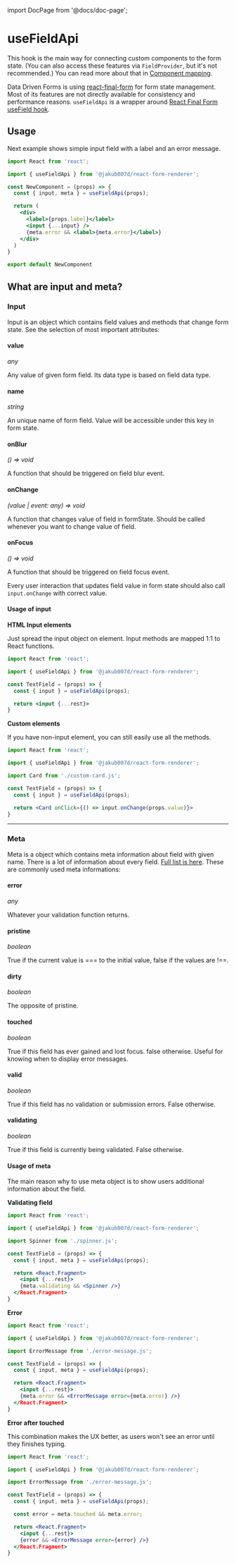 import DocPage from '@docs/doc-page';

<DocPage>

# useFieldApi

This hook is the main way for connecting custom components to the form state. (You can also access these features via `FieldProvider`, but it's not recommended.) You can read more about that in [Component mapping](/mappers/custom-mapper).

Data Driven Forms is using [react-final-form](https://github.com/final-form/react-final-form) for form state management. Most of its features are not directly available for consistency and performance reasons. `useFieldApi` is a wrapper around [React Final Form useField hook](https://final-form.org/docs/react-final-form/api/useField).

## Usage

Next example shows simple input field with a label and an error message.

```jsx
import React from 'react';

import { useFieldApi } from '@jakub007d/react-form-renderer';

const NewComponent = (props) => {
  const { input, meta } = useFieldApi(props);

  return (
    <div>
      <label>{props.label}</label>
      <input {...input} />
      {meta.error && <label>{meta.error}</label>}
    </div>
  )
}

export default NewComponent
```

## What are input and meta?

### Input

Input is an object which contains field values and methods that change form state. See the selection of most important attributes:

#### value

*any*

Any value of given form field. Its data type is based on field data type.

#### name

*string*

An unique name of form field. Value will be accessible under this key in form state.


#### onBlur

*() => void*

A function that should be triggered on field blur event.

#### onChange

*(value | event: any) => void*

A function that changes value of field in formState. Should be called whenever you want to change value of field.

#### onFocus

*() => void*

A function that should be triggered on field focus event.

Every user interaction that updates field value in form state should also call `input.onChange` with correct value.

#### Usage of input

**HTML Input elements**

Just spread the input object on element. Input methods are mapped 1:1 to React functions.

```jsx
import React from 'react';

import { useFieldApi } from '@jakub007d/react-form-renderer';

const TextField = (props) => {
  const { input } = useFieldApi(props);

  return <input {...rest}>
}
```

**Custom elements**

If you have non-input element, you can still easily use all the methods.

```jsx
import React from 'react';

import { useFieldApi } from '@jakub007d/react-form-renderer';

import Card from './custom-card.js';

const TextField = (props) => {
  const { input } = useFieldApi(props);

  return <Card onClick={() => input.onChange(props.value)}>
}
```

---

### Meta

Meta is a object which contains meta information about field with given name. There is a lot of information about every field.
[Full list is here](https://final-form.org/docs/react-final-form/types/FieldRenderProps#metaactive). These are commonly used meta informations:

#### error

*any*

Whatever your validation function returns.

#### pristine

*boolean*

True if the current value is === to the initial value, false if the values are !==.

#### dirty

*boolean*

The opposite of pristine.

#### touched

*boolean*

True if this field has ever gained and lost focus. false otherwise. Useful for knowing when to display error messages.

#### valid

*boolean*

True if this field has no validation or submission errors. False otherwise.

#### validating

*boolean*

True if this field is currently being validated. False otherwise.

#### Usage of meta

The main reason why to use meta object is to show users additional information about the field.

**Validating field**

```jsx
import React from 'react';

import { useFieldApi } from '@jakub007d/react-form-renderer';

import Spinner from './spinner.js';

const TextField = (props) => {
  const { input, meta } = useFieldApi(props);

  return <React.Fragment>
    <input {...rest}>
    {meta.validating && <Spinner />}
  </React.Fragment>
}
```

**Error**

```jsx
import React from 'react';

import { useFieldApi } from '@jakub007d/react-form-renderer';

import ErrorMessage from './error-message.js';

const TextField = (props) => {
  const { input, meta } = useFieldApi(props);

  return <React.Fragment>
    <input {...rest}>
    {meta.error && <ErrorMessage error={meta.error} />}
  </React.Fragment>
}
```

**Error after touched**

This combination makes the UX better, as users won't see an error until they finishes typing.

```jsx
import React from 'react';

import { useFieldApi } from '@jakub007d/react-form-renderer';

import ErrorMessage from './error-message.js';

const TextField = (props) => {
  const { input, meta } = useFieldApi(props);

  const error = meta.touched && meta.error;

  return <React.Fragment>
    <input {...rest}>
    {error && <ErrorMessage error={error} />}
  </React.Fragment>
}
```

</DocPage>
